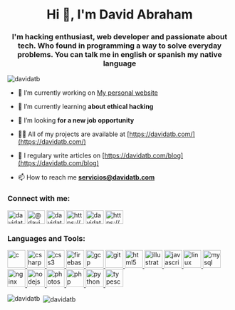 <h1 align="center">Hi 👋, I'm David Abraham</h1>
<h3 align="center">I'm hacking enthusiast, web developer and passionate about tech. Who found in programming a way to solve everyday problems. You can talk me in english or spanish my native language</h3>

<p align="left"> <img src="https://komarev.com/ghpvc/?username=davidatb" alt="davidatb" /> </p>

- 🔭 I’m currently working on [My personal website](https://davidatb.com/)

- 🌱 I’m currently learning **about ethical hacking**

- 👯 I’m looking **for a new job opportunity**

- 👨‍💻 All of my projects are available at [https://davidatb.com/](https://davidatb.com/)

- 📝 I regulary write articles on [https://davidatb.com/blog](https://davidatb.com/blog)

- 📫 How to reach me **servicios@davidatb.com**

<p align="left">
<h3 align="left">Connect with me:</h3>
<a href="https://codepen.io/davidatb" target="blank"><img align="center" src="https://cdn.jsdelivr.net/npm/simple-icons@3.0.1/icons/codepen.svg" alt="davidatb" height="30" width="40" /></a>
<a href="https://twitter.com/@davidatb_com" target="blank"><img align="center" src="https://cdn.jsdelivr.net/npm/simple-icons@3.0.1/icons/twitter.svg" alt="@davidatb_com" height="30" width="40" /></a>
<a href="https://linkedin.com/in/davidatb" target="blank"><img align="center" src="https://cdn.jsdelivr.net/npm/simple-icons@3.0.1/icons/linkedin.svg" alt="davidatb" height="30" width="40" /></a>
<a href="https://fb.com/https://www.facebook.com/davidatb-366768844037999/" target="blank"><img align="center" src="https://cdn.jsdelivr.net/npm/simple-icons@3.0.1/icons/facebook.svg" alt="https://www.facebook.com/davidatb-366768844037999/" height="30" width="40" /></a>
<a href="https://instagram.com/davidatb_com" target="blank"><img align="center" src="https://cdn.jsdelivr.net/npm/simple-icons@3.0.1/icons/instagram.svg" alt="davidatb_com" height="30" width="40" /></a>
<a href="https://www.youtube.com/c/https://www.youtube.com/channel/uctklxu48vxjd72favtrqqnq?view_as=subscriber" target="blank"><img align="center" src="https://cdn.jsdelivr.net/npm/simple-icons@3.0.1/icons/youtube.svg" alt="https://www.youtube.com/channel/uctklxu48vxjd72favtrqqnq?view_as=subscriber" height="30" width="40" /></a>
</p>

<h3 align="left">Languages and Tools:</h3>
<p align="left"> <a href="https://www.cprogramming.com/" target="_blank"> <img src="https://devicons.github.io/devicon/devicon.git/icons/c/c-original.svg" alt="c" width="40" height="40"/> </a> <a href="https://www.w3schools.com/cs/" target="_blank"> <img src="https://devicons.github.io/devicon/devicon.git/icons/csharp/csharp-original.svg" alt="csharp" width="40" height="40"/> </a> <a href="https://www.w3schools.com/css/" target="_blank"> <img src="https://devicons.github.io/devicon/devicon.git/icons/css3/css3-original-wordmark.svg" alt="css3" width="40" height="40"/> </a> <a href="https://firebase.google.com/" target="_blank"> <img src="https://www.vectorlogo.zone/logos/firebase/firebase-icon.svg" alt="firebase" width="40" height="40"/> </a> <a href="https://cloud.google.com" target="_blank"> <img src="https://www.vectorlogo.zone/logos/google_cloud/google_cloud-icon.svg" alt="gcp" width="40" height="40"/> </a> <a href="https://git-scm.com/" target="_blank"> <img src="https://www.vectorlogo.zone/logos/git-scm/git-scm-icon.svg" alt="git" width="40" height="40"/> </a> <a href="https://www.w3.org/html/" target="_blank"> <img src="https://devicons.github.io/devicon/devicon.git/icons/html5/html5-original-wordmark.svg" alt="html5" width="40" height="40"/> </a> <a href="https://www.adobe.com/in/products/illustrator.html" target="_blank"> <img src="https://www.vectorlogo.zone/logos/adobe_illustrator/adobe_illustrator-icon.svg" alt="illustrator" width="40" height="40"/> </a> <a href="https://developer.mozilla.org/en-US/docs/Web/JavaScript" target="_blank"> <img src="https://devicons.github.io/devicon/devicon.git/icons/javascript/javascript-original.svg" alt="javascript" width="40" height="40"/> </a> <a href="https://www.linux.org/" target="_blank"> <img src="https://devicons.github.io/devicon/devicon.git/icons/linux/linux-original.svg" alt="linux" width="40" height="40"/> </a> <a href="https://www.mysql.com/" target="_blank"> <img src="https://devicons.github.io/devicon/devicon.git/icons/mysql/mysql-original-wordmark.svg" alt="mysql" width="40" height="40"/> </a> <a href="https://www.nginx.com" target="_blank"> <img src="https://devicons.github.io/devicon/devicon.git/icons/nginx/nginx-original.svg" alt="nginx" width="40" height="40"/> </a> <a href="https://nodejs.org" target="_blank"> <img src="https://devicons.github.io/devicon/devicon.git/icons/nodejs/nodejs-original-wordmark.svg" alt="nodejs" width="40" height="40"/> </a> <a href="https://www.photoshop.com/en" target="_blank"> <img src="https://devicons.github.io/devicon/devicon.git/icons/photoshop/photoshop-plain.svg" alt="photoshop" width="40" height="40"/> </a> <a href="https://www.php.net" target="_blank"> <img src="https://devicons.github.io/devicon/devicon.git/icons/php/php-original.svg" alt="php" width="40" height="40"/> </a> <a href="https://www.python.org" target="_blank"> <img src="https://devicons.github.io/devicon/devicon.git/icons/python/python-original.svg" alt="python" width="40" height="40"/> </a> <a href="https://www.typescriptlang.org/" target="_blank"> <img src="https://devicons.github.io/devicon/devicon.git/icons/typescript/typescript-original.svg" alt="typescript" width="40" height="40"/> </a> </p>

<p><img align="left" src="https://github-readme-stats.vercel.app/api/top-langs/?username=davidatb&layout=compact" alt="davidatb" /></p>

<p>&nbsp;<img align="center" src="https://github-readme-stats.vercel.app/api?username=davidatb&show_icons=true" alt="davidatb" /></p>
